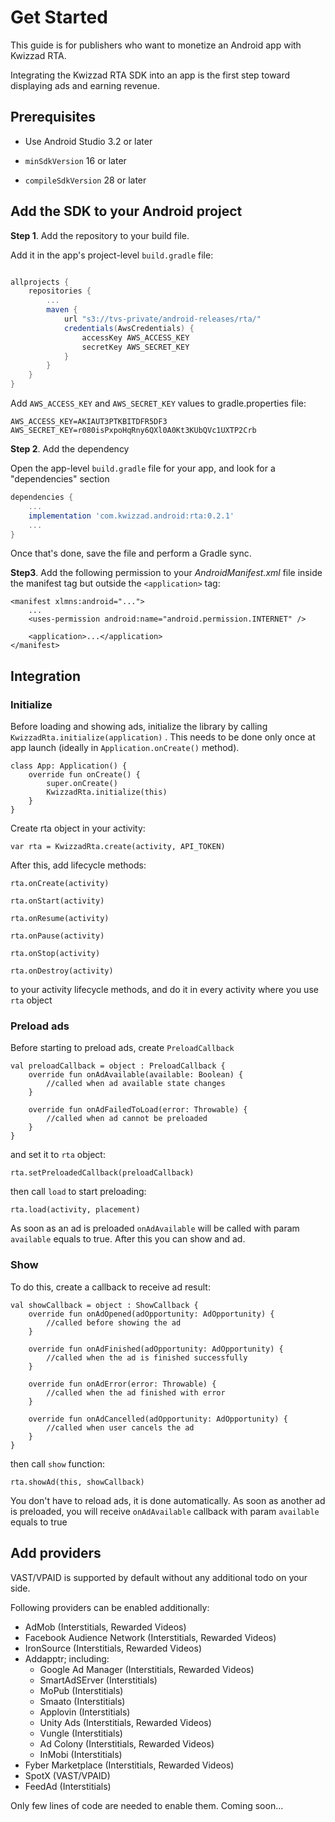 # Get Started
This guide is for publishers who want to monetize an Android app with Kwizzad RTA.

Integrating the Kwizzad RTA SDK into an app is the first step toward displaying ads and earning revenue.   

## Prerequisites

- Use Android Studio 3.2 or later

- `minSdkVersion` 16 or later

- `compileSdkVersion` 28 or later

## Add the SDK to your Android project

__Step 1__. Add the repository to your build file.

Add it in the app's project-level `build.gradle` file:


```gradle

allprojects {
	repositories {
		...
		maven {
			url "s3://tvs-private/android-releases/rta/"
			credentials(AwsCredentials) {
				accessKey AWS_ACCESS_KEY
				secretKey AWS_SECRET_KEY
			}
		}
	}
}

```

Add ```AWS_ACCESS_KEY``` and ```AWS_SECRET_KEY``` values to gradle.properties file:

```
AWS_ACCESS_KEY=AKIAUT3PTKBITDFR5DF3
AWS_SECRET_KEY=r080isPxpoHqRny6QXl0A0Kt3KUbQVc1UXTP2Crb
```

__Step 2__. Add the dependency


Open the app-level `build.gradle` file for your app, and look for a "dependencies" section

```gradle
dependencies {
	...
	implementation 'com.kwizzad.android:rta:0.2.1'
	...
}
```
Once that's done, save the file and perform a Gradle sync.

__Step3__. Add the following permission to your _AndroidManifest.xml_  file inside the manifest tag but outside the `<application>` tag:

```
<manifest xlmns:android="...">
	...
	<uses-permission android:name="android.permission.INTERNET" />
	
	<application>...</application>
</manifest>
```

## Integration

### Initialize

Before loading and showing ads, initialize the library by calling  `KwizzadRta.initialize(application)` .  This needs to be done only once at app launch (ideally in `Application.onCreate()` method).

```
class App: Application() {
	override fun onCreate() {
		super.onCreate()
		KwizzadRta.initialize(this)
	}
}
```

Create rta object in your activity:
```
var rta = KwizzadRta.create(activity, API_TOKEN)
```

After this, add lifecycle methods:
```
rta.onCreate(activity)

rta.onStart(activity)

rta.onResume(activity)

rta.onPause(activity)

rta.onStop(activity)

rta.onDestroy(activity)
```
to your activity lifecycle methods, and do it in every activity where you use ```rta``` object



### Preload ads

Before starting to preload ads, create ``PreloadCallback``
```
val preloadCallback = object : PreloadCallback {
	override fun onAdAvailable(available: Boolean) {
		//called when ad available state changes
	}

	override fun onAdFailedToLoad(error: Throwable) {
		//called when ad cannot be preloaded
	}
}
```

and set it to ```rta``` object:
```
rta.setPreloadedCallback(preloadCallback)
```

then call ```load``` to start preloading:
```
rta.load(activity, placement)
```

As soon as an ad is preloaded ```onAdAvailable``` will be called with param ```available``` equals to true. After this you can show and ad.



### Show

To do this, create a callback to receive ad result:

```
val showCallback = object : ShowCallback {
	override fun onAdOpened(adOpportunity: AdOpportunity) {
		//called before showing the ad
	}

	override fun onAdFinished(adOpportunity: AdOpportunity) {
		//called when the ad is finished successfully
	}

	override fun onAdError(error: Throwable) {
		//called when the ad finished with error
	}

	override fun onAdCancelled(adOpportunity: AdOpportunity) {
		//called when user cancels the ad
	}
}
```

then call ```show``` function:

```
rta.showAd(this, showCallback)
```



You don't have to reload ads, it is done automatically. As soon as another ad is preloaded, you will receive  ```onAdAvailable``` callback with param ```available``` equals to true



## Add providers
VAST/VPAID is supported by default without any additional todo on your side.

Following providers can be enabled additionally:

 - AdMob (Interstitials, Rewarded Videos)
 - Facebook Audience Network (Interstitials, Rewarded Videos)
 - IronSource (Interstitials, Rewarded Videos)
 - Addapptr; including:
	 - Google Ad Manager (Interstitials, Rewarded Videos)
	 - SmartAdSErver (Interstitials)
	 - MoPub (Interstitials)
	 - Smaato (Interstitials)
	 - Applovin (Interstitials)
	 - Unity Ads (Interstitials, Rewarded Videos)
	 - Vungle (Interstitials)
	 - Ad Colony (Interstitials, Rewarded Videos)
	 - InMobi (Interstitials)
 - Fyber Marketplace (Interstitials, Rewarded Videos)
 - SpotX (VAST/VPAID)
 - FeedAd (Interstitials)

Only few lines of code are needed to enable them. Coming soon...